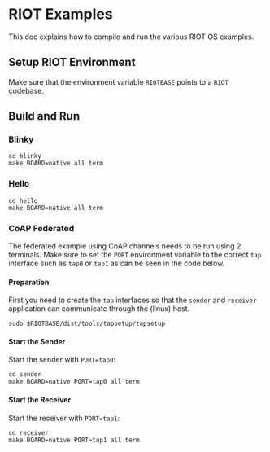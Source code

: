 # RIOT Examples

This doc explains how to compile and run the various RIOT OS examples.

## Setup RIOT Environment

Make sure that the environment variable `RIOTBASE` points to a `RIOT` codebase.

## Build and Run

### Blinky

```shell
cd blinky
make BOARD=native all term
```

### Hello

```shell
cd hello
make BOARD=native all term
```

### CoAP Federated

The federated example using CoAP channels needs to be run using 2 terminals.
Make sure to set the `PORT` environment variable to the correct `tap` interface such as `tap0` or `tap1` as can be seen in the code below.

#### Preparation

First you need to create the `tap` interfaces so that the `sender` and `receiver` application can communicate through the (linux) host.

```shell
sudo $RIOTBASE/dist/tools/tapsetup/tapsetup
```

#### Start the Sender

Start the sender with `PORT=tap0`:

```shell
cd sender
make BOARD=native PORT=tap0 all term
```

#### Start the Receiver

Start the receiver with `PORT=tap1`:

```shell
cd receiver
make BOARD=native PORT=tap1 all term
```
